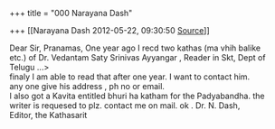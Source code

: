 +++
title = "000 Narayana Dash"

+++
[[Narayana Dash	2012-05-22, 09:30:50 [Source](https://groups.google.com/g/bvparishat/c/WzJLhexcNYk)]]



Dear Sir, Pranamas, One year ago I recd two kathas (ma vhih balike  
etc.) of Dr. Vedantam Saty Srinivas Ayyangar , Reader in Skt, Dept of  
Telugu ...>  
finaly I am able to read that after one year. I want to contact him.  
any one give his address , ph no or email.  
I also got a Kavita entitled bhuri ha katham for the Padyabandha. the  
writer is requesed to plz. contact me on mail. ok . Dr. N. Dash,  
Editor, the Kathasarit  

